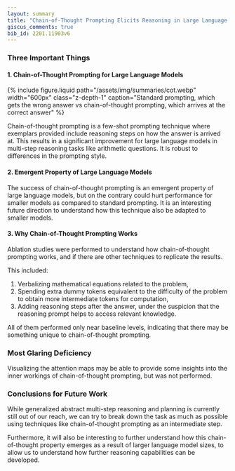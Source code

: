 ```yaml
---
layout: summary
title: "Chain-of-Thought Prompting Elicits Reasoning in Large Language Models"
giscus_comments: true
bib_id: 2201.11903v6
---
```


### Three Important Things

#### 1. Chain-of-Thought Prompting for Large Language Models

{% include figure.liquid
    path="/assets/img/summaries/cot.webp"
    width="600px"
    class="z-depth-1"
    caption="Standard prompting, which gets the wrong answer vs chain-of-thought prompting, which arrives at the correct answer"
%}

Chain-of-thought prompting is a few-shot prompting technique
where exemplars provided include reasoning steps on how the
answer is arrived at. This results in a significant improvement
for large language models in multi-step reasoning tasks like arithmetic
questions. It is robust to differences in the prompting style.

#### 2. Emergent Property of Large Language Models

The success of chain-of-thought prompting is an emergent property of large
language models, but on the contrary could hurt performance for smaller models
as compared to standard prompting.
It is an interesting future direction to understand how this
technique also be adapted to smaller models.

#### 3. Why Chain-of-Thought Prompting Works

Ablation studies were performed to understand how
chain-of-thought prompting works, and if there are other
techniques to replicate the results.

This included:

1. Verbalizing mathematical equations related to the problem,
2. Spending extra dummy tokens equivalent to the difficulty of the
   problem to obtain more intermediate tokens for computation,
3. Adding reasoning steps after the answer, under the suspicion
   that the reasoning prompt helps to access relevant knowledge.

All of them performed only near baseline levels, indicating
that there may be something unique to chain-of-thought prompting.

### Most Glaring Deficiency

Visualizing the attention maps may be able to provide some insights
into the inner workings of chain-of-thought prompting, but was not
performed.

### Conclusions for Future Work

While generalized abstract multi-step reasoning and planning is currently still
out of our reach, we can try to break down the task as much as possible using
techniques like chain-of-thought prompting as an intermediate step.

Furthermore, it will also be interesting to further understand
how this chain-of-thought property emerges as a result of larger
language model sizes, to allow us to understand how further reasoning
capabilities can be developed.
